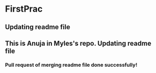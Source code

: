 # FirstPrac
## Updating readme file
## This is Anuja in Myles's repo. Updating readme file
### Pull request of merging readme file done successfully! 
